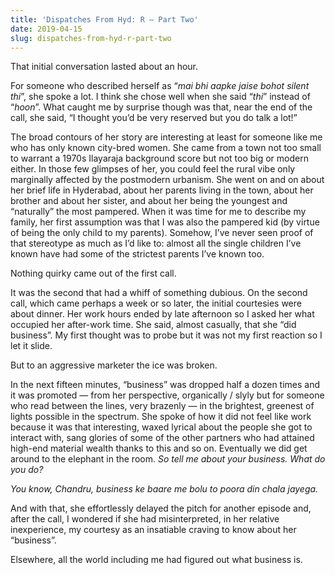 ```yaml
---
title: 'Dispatches From Hyd: R – Part Two'
date: 2019-04-15
slug: dispatches-from-hyd-r-part-two
---
```

That initial conversation lasted about an hour.

For someone who described herself as “_mai bhi aapke jaise bohot silent thi_”, she spoke a lot. I think she chose well when she said “_thi_” instead of “_hoon_”. What caught me by surprise though was that, near the end of the call, she said, “I thought you’d be very reserved but you do talk a lot!”

The broad contours of her story are interesting at least for someone like me who has only known city-bred women. She came from a town not too small to warrant a 1970s Ilayaraja background score but not too big or modern either. In those few glimpses of her, you could feel the rural vibe only marginally affected by the postmodern urbanism. She went on and on about her brief life in Hyderabad, about her parents living in the town, about her brother and about her sister, and about her being the youngest and “naturally” the most pampered. When it was time for me to describe my family, her first assumption was that I was also the pampered kid (by virtue of being the only child to my parents). Somehow, I’ve never seen proof of that stereotype as much as I’d like to: almost all the single children I’ve known have had some of the strictest parents I’ve known too.

Nothing quirky came out of the first call.

It was the second that had a whiff of something dubious. On the second call, which came perhaps a week or so later, the initial courtesies were about dinner. Her work hours ended by late afternoon so I asked her what occupied her after-work time. She said, almost casually, that she “did business”. My first thought was to probe but it was not my first reaction so I let it slide.

But to an aggressive marketer the ice was broken.

In the next fifteen minutes, “business” was dropped half a dozen times and it was promoted — from her perspective, organically / slyly but for someone who read between the lines, very brazenly — in the brightest, greenest of lights possible in the spectrum. She spoke of how it did not feel like work because it was that interesting, waxed lyrical about the people she got to interact with, sang glories of some of the other partners who had attained high-end material wealth thanks to this and so on. Eventually we did get around to the elephant in the room. _So tell me about your business. What do you do?_

_You know, Chandru, business ke baare me bolu to poora din chala jayega._

And with that, she effortlessly delayed the pitch for another episode and, after the call, I wondered if she had misinterpreted, in her relative inexperience, my courtesy as an insatiable craving to know about her “business”.

Elsewhere, all the world including me had figured out what business is.